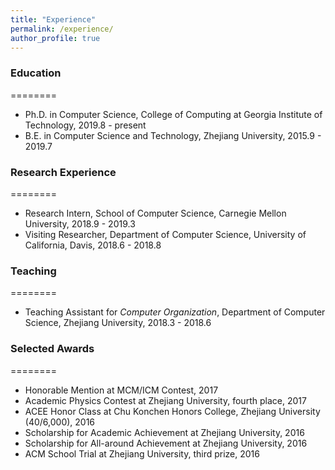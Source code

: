 ```yaml
---
title: "Experience"
permalink: /experience/
author_profile: true
---
```

### Education
========
* Ph.D. in Computer Science, College of Computing at Georgia Institute of Technology, 2019.8 - present
* B.E. in Computer Science and Technology, Zhejiang University, 2015.9 - 2019.7

### Research Experience
========
* Research Intern, School of Computer Science, Carnegie Mellon University, 2018.9 - 2019.3
* Visiting Researcher, Department of Computer Science, University of California, Davis, 2018.6 - 2018.8

### Teaching
========
* Teaching Assistant for *Computer Organization*, Department of Computer Science, Zhejiang University, 2018.3 - 2018.6

### Selected Awards
========
* Honorable Mention at MCM/ICM Contest, 2017
* Academic Physics Contest at Zhejiang University, fourth place, 2017
* ACEE Honor Class at Chu Konchen Honors College, Zhejiang University (40/6,000), 2016
* Scholarship for Academic Achievement at Zhejiang University, 2016
* Scholarship for All-around Achievement at Zhejiang University, 2016
* ACM School Trial at Zhejiang University, third prize, 2016
